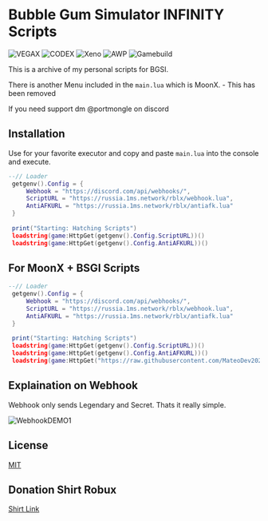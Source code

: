 # Bubble Gum Simulator INFINITY Scripts
![VEGAX](https://badge.ttsalpha.com/api?icon=android&label=VEGAX&status=WORKING&color=2bc440&iconColor=ffffff) ![CODEX](https://badge.ttsalpha.com/api?icon=android&label=CODEX&status=WORKING&color=2bc440&iconColor=ffffff) ![Xeno](https://badge.ttsalpha.com/api?icon=nvidia&label=Xeno&status=WORKING&color=2bc440&iconColor=ffffff) ![AWP](https://badge.ttsalpha.com/api?icon=nvidia&label=AWP&status=WORKING&color=2bc440&iconColor=ffffff) ![Gamebuild](https://badge.ttsalpha.com/api?icon=wegame&label=Gamebuild&status=v9677&iconColor=ffffff)


This is a archive of my personal scripts for BGSI.

There is another Menu included in the `main.lua` which is MoonX. - This has been removed

If you need support dm @portmongle on discord

## Installation

Use for your favorite executor and copy and paste `main.lua` into the console and execute.

```lua
--// Loader
 getgenv().Config = {
     Webhook = "https://discord.com/api/webhooks/",
     ScriptURL = "https://russia.1ms.network/rblx/webhook.lua",
     AntiAFKURL = "https://russia.1ms.network/rblx/antiafk.lua"
 }
 
 print("Starting: Hatching Scripts")
 loadstring(game:HttpGet(getgenv().Config.ScriptURL))()
 loadstring(game:HttpGet(getgenv().Config.AntiAFKURL))()
```

## For MoonX + BSGI Scripts

```lua
--// Loader
 getgenv().Config = {
     Webhook = "https://discord.com/api/webhooks/",
     ScriptURL = "https://russia.1ms.network/rblx/webhook.lua",
     AntiAFKURL = "https://russia.1ms.network/rblx/antiafk.lua"
 }
 
 print("Starting: Hatching Scripts")
 loadstring(game:HttpGet(getgenv().Config.ScriptURL))()
 loadstring(game:HttpGet(getgenv().Config.AntiAFKURL))()
 loadstring(game:HttpGet("https://raw.githubusercontent.com/MateoDev2024/MoonX/main/Loader.lua"))()
```

## Explaination on Webhook
Webhook only sends Legendary and Secret. Thats it really simple.

![WebhookDEMO1](https://img.aliensbald.com/u/OdGXCS.png)


## License

[MIT](https://choosealicense.com/licenses/mit/)


## Donation Shirt Robux
[Shirt Link](https://www.roblox.com/catalog/71032498937806/chiller)
